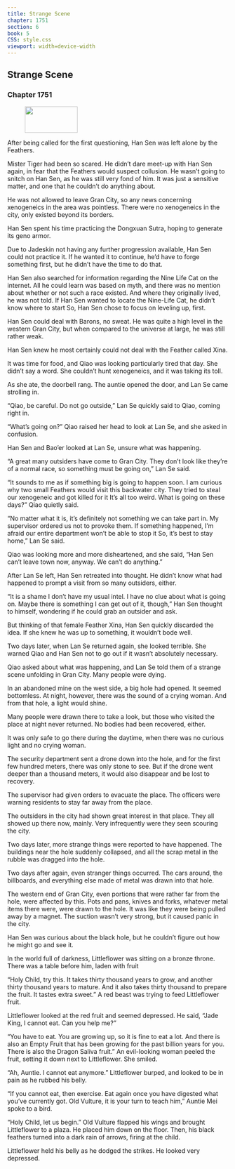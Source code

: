 ```yaml
---
title: Strange Scene
chapter: 1751
section: 6
book: 5
CSS: style.css
viewport: width=device-width
---
```


## Strange Scene

### Chapter 1751

<figure>
	<img src="../Images/gem.gif" alt="" id="gem" width="120" height="60" />
</figure>

After being called for the first questioning, Han Sen was left alone by the Feathers.

Mister Tiger had been so scared. He didn’t dare meet-up with Han Sen again, in fear that the Feathers would suspect collusion. He wasn’t going to snitch on Han Sen, as he was still very fond of him. It was just a sensitive matter, and one that he couldn’t do anything about.

He was not allowed to leave Gran City, so any news concerning xenogeneics in the area was pointless. There were no xenogeneics in the city, only existed beyond its borders.

Han Sen spent his time practicing the Dongxuan Sutra, hoping to generate its geno armor.

Due to Jadeskin not having any further progression available, Han Sen could not practice it. If he wanted it to continue, he’d have to forge something first, but he didn’t have the time to do that.

Han Sen also searched for information regarding the Nine Life Cat on the internet. All he could learn was based on myth, and there was no mention about whether or not such a race existed. And where they originally lived, he was not told. If Han Sen wanted to locate the Nine-Life Cat, he didn’t know where to start So, Han Sen chose to focus on leveling up, first.

Han Sen could deal with Barons, no sweat. He was quite a high level in the western Gran City, but when compared to the universe at large, he was still rather weak.

Han Sen knew he most certainly could not deal with the Feather called Xina.

It was time for food, and Qiao was looking particularly tired that day. She didn’t say a word. She couldn’t hunt xenogeneics, and it was taking its toll.

As she ate, the doorbell rang. The auntie opened the door, and Lan Se came strolling in.

“Qiao, be careful. Do not go outside,” Lan Se quickly said to Qiao, coming right in.

“What’s going on?” Qiao raised her head to look at Lan Se, and she asked in confusion.

Han Sen and Bao’er looked at Lan Se, unsure what was happening.

“A great many outsiders have come to Gran City. They don’t look like they’re of a normal race, so something must be going on,” Lan Se said.

“It sounds to me as if something big is going to happen soon. I am curious why two small Feathers would visit this backwater city. They tried to steal our xenogeneic and got killed for it It’s all too weird. What is going on these days?” Qiao quietly said.

“No matter what it is, it’s definitely not something we can take part in. My supervisor ordered us not to provoke them. If something happened, I’m afraid our entire department won’t be able to stop it So, it’s best to stay home,” Lan Se said.

Qiao was looking more and more disheartened, and she said, “Han Sen can’t leave town now, anyway. We can’t do anything.”

After Lan Se left, Han Sen retreated into thought. He didn’t know what had happened to prompt a visit from so many outsiders, either.

“It is a shame I don’t have my usual intel. I have no clue about what is going on. Maybe there is something I can get out of it, though,” Han Sen thought to himself, wondering if he could grab an outsider and ask.

But thinking of that female Feather Xina, Han Sen quickly discarded the idea. If she knew he was up to something, it wouldn’t bode well.

Two days later, when Lan Se returned again, she looked terrible. She warned Qiao and Han Sen not to go out if it wasn’t absolutely necessary.

Qiao asked about what was happening, and Lan Se told them of a strange scene unfolding in Gran City. Many people were dying.

In an abandoned mine on the west side, a big hole had opened. It seemed bottomless. At night, however, there was the sound of a crying woman. And from that hole, a light would shine.

Many people were drawn there to take a look, but those who visited the place at night never returned. No bodies had been recovered, either.

It was only safe to go there during the daytime, when there was no curious light and no crying woman.

The security department sent a drone down into the hole, and for the first few hundred meters, there was only stone to see. But if the drone went deeper than a thousand meters, it would also disappear and be lost to recovery.

The supervisor had given orders to evacuate the place. The officers were warning residents to stay far away from the place.

The outsiders in the city had shown great interest in that place. They all showed up there now, mainly. Very infrequently were they seen scouring the city.

Two days later, more strange things were reported to have happened. The buildings near the hole suddenly collapsed, and all the scrap metal in the rubble was dragged into the hole.

Two days after again, even stranger things occurred. The cars around, the billboards, and everything else made of metal was drawn into that hole.

The western end of Gran City, even portions that were rather far from the hole, were affected by this. Pots and pans, knives and forks, whatever metal items there were, were drawn to the hole. It was like they were being pulled away by a magnet. The suction wasn’t very strong, but it caused panic in the city.

Han Sen was curious about the black hole, but he couldn’t figure out how he might go and see it.

In the world full of darkness, Littleflower was sitting on a bronze throne. There was a table before him, laden with fruit

“Holy Child, try this. It takes thirty thousand years to grow, and another thirty thousand years to mature. And it also takes thirty thousand to prepare the fruit. It tastes extra sweet.” A red beast was trying to feed Littleflower fruit.

Littleflower looked at the red fruit and seemed depressed. He said, “Jade King, I cannot eat. Can you help me?”

“You have to eat. You are growing up, so it is fine to eat a lot. And there is also an Empty Fruit that has been growing for the past billion years for you. There is also the Dragon Saliva fruit.” An evil-looking woman peeled the fruit, setting it down next to Littleflower. She smiled.

“Ah, Auntie. I cannot eat anymore.” Littleflower burped, and looked to be in pain as he rubbed his belly.

“If you cannot eat, then exercise. Eat again once you have digested what you’ve currently got. Old Vulture, it is your turn to teach him,” Auntie Mei spoke to a bird.

“Holy Child, let us begin.” Old Vulture flapped his wings and brought Littleflower to a plaza. He placed him down on the floor. Then, his black feathers turned into a dark rain of arrows, firing at the child.

Littleflower held his belly as he dodged the strikes. He looked very depressed.